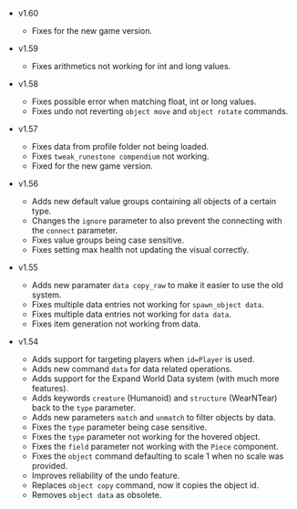 - v1.60
  - Fixes for the new game version.

- v1.59
  - Fixes arithmetics not working for int and long values.

- v1.58
  - Fixes possible error when matching float, int or long values.
  - Fixes undo not reverting `object move` and `object rotate` commands.

- v1.57
  - Fixes data from profile folder not being loaded.
  - Fixes `tweak_runestone compendium` not working.
  - Fixed for the new game version.

- v1.56
  - Adds new default value groups containing all objects of a certain type.
  - Changes the `ignore` parameter to also prevent the connecting with the `connect` parameter.
  - Fixes value groups being case sensitive.
  - Fixes setting max health not updating the visual correctly.

- v1.55
  - Adds new paramater `data copy_raw` to make it easier to use the old system.
  - Fixes multiple data entries not working for `spawn_object data`.
  - Fixes multiple data entries not working for `data data`.
  - Fixes item generation not working from data.

- v1.54
  - Adds support for targeting players when `id=Player` is used.
  - Adds new command `data` for data related operations.
  - Adds support for the Expand World Data system (with much more features).
  - Adds keywords `creature` (Humanoid) and `structure` (WearNTear) back to the `type` parameter.
  - Adds new parameters `match` and `unmatch` to filter objects by data.
  - Fixes the `type` parameter being case sensitive.
  - Fixes the `type` parameter not working for the hovered object.
  - Fixes the `field` parameter not working with the `Piece` component.
  - Fixes the `object` command defaulting to scale 1 when no scale was provided.
  - Improves reliability of the undo feature.
  - Replaces `object copy` command, now it copies the object id.
  - Removes `object data` as obsolete.
